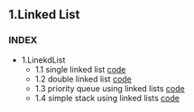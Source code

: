 ## 1.Linked List

### INDEX

* 1.LinekdList
    * 1.1 single linked list [code](https://github.com/csbyun-data/CPP-Pro/blob/main/chap04/LinkeList/single_linked_list.cpp)
    * 1.2 double linked list [code](https://github.com/csbyun-data/CPP-Pro/blob/main/chap04/LinkeList/double_linked_list.cpp)
    * 1.3 priority queue using linked lists [code](https://github.com/csbyun-data/CPP-Pro/blob/main/chap04/LinkeList/priority_queue.cpp)
    * 1.4 simple stack using linked lists [code]()
